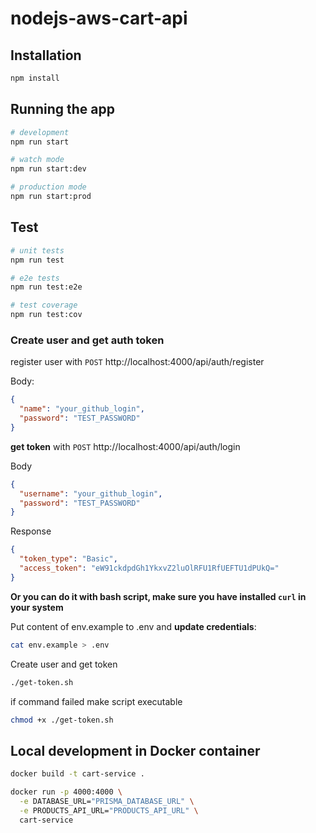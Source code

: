 # nodejs-aws-cart-api

## Installation

```bash
npm install
```

## Running the app

```bash
# development
npm run start

# watch mode
npm run start:dev

# production mode
npm run start:prod
```

## Test

```bash
# unit tests
npm run test

# e2e tests
npm run test:e2e

# test coverage
npm run test:cov
```

### Create user and get auth token

register user with `POST` http://localhost:4000/api/auth/register

Body:

```json
{
  "name": "your_github_login",
  "password": "TEST_PASSWORD"
}
```

**get token** with `POST` http://localhost:4000/api/auth/login

Body

```json
{
  "username": "your_github_login",
  "password": "TEST_PASSWORD"
}
```

Response

```json
{
  "token_type": "Basic",
  "access_token": "eW91ckdpdGh1YkxvZ2luOlRFU1RfUEFTU1dPUkQ="
}
```

**Or you can do it with bash script, make sure you have installed `curl` in your system**

Put content of env.example to .env and **update credentials**:

```bash
cat env.example > .env
```

Create user and get token

```bash
./get-token.sh
```

if command failed make script executable

```bash
chmod +x ./get-token.sh
```

## Local development in Docker container

```bash
docker build -t cart-service .

docker run -p 4000:4000 \
  -e DATABASE_URL="PRISMA_DATABASE_URL" \
  -e PRODUCTS_API_URL="PRODUCTS_API_URL" \
  cart-service
```
